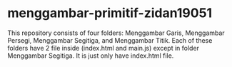 # menggambar-primitif-zidan19051
This repository consists of four folders: Menggambar Garis, Menggambar Persegi, Menggambar Segitiga, and Menggambar Titik. Each of these folders have 2 file inside (index.html and main.js) except in folder Menggambar Segitiga. It is just only have index.html file.

